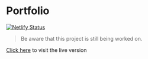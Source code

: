# Portfolio

[![Netlify Status](https://api.netlify.com/api/v1/badges/58f3a548-d2fc-4a6f-b5b9-dd228a156873/deploy-status)](https://app.netlify.com/sites/denisonder/deploys)

> Be aware that this project is still being worked on.

[Click here](https://denisonder.xyz) to visit the live version
